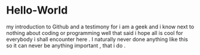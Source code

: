 # Hello-World
my introduction to Github 
and a testimony for i am a geek 
and i know next to nothing about coding or programming 
well that said i hope all is cool 
for everybody i shall encounter here .
I naturally never done anything like this 
so it can never be anything important , that i do .
